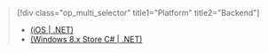 > [!div class="op_multi_selector" title1="Platform" title2="Backend"]
> 
> * [(iOS | .NET)](../articles/mobile-services/mobile-services-dotnet-backend-ios-adal-sso-authentication.md)
> * [(Windows 8.x Store C# | .NET)](../articles/mobile-services/mobile-services-windows-store-dotnet-adal-sso-authentication.md)
> 
> 

